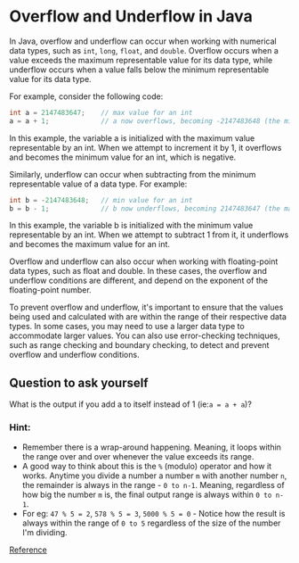 # Overflow and Underflow in Java

In Java, overflow and underflow can occur when working with numerical data types, such as `int`, `long`, `float`, and `double`. Overflow occurs when a value exceeds the maximum representable value for its data type, while underflow occurs when a value falls below the minimum representable value for its data type.

For example, consider the following code:

```java
int a = 2147483647;    // max value for an int
a = a + 1;             // a now overflows, becoming -2147483648 (the min value for an int)
```
In this example, the variable a is initialized with the maximum value representable by an int. When we attempt to increment it by 1, it overflows and becomes the minimum value for an int, which is negative.

Similarly, underflow can occur when subtracting from the minimum representable value of a data type. For example:

```java
int b = -2147483648;   // min value for an int
b = b - 1;             // b now underflows, becoming 2147483647 (the max value for an int)
```
In this example, the variable b is initialized with the minimum value representable by an int. When we attempt to subtract 1 from it, it underflows and becomes the maximum value for an int.

Overflow and underflow can also occur when working with floating-point data types, such as float and double. In these cases, the overflow and underflow conditions are different, and depend on the exponent of the floating-point number.

To prevent overflow and underflow, it's important to ensure that the values being used and calculated with are within the range of their respective data types. In some cases, you may need to use a larger data type to accommodate larger values. You can also use error-checking techniques, such as range checking and boundary checking, to detect and prevent overflow and underflow conditions.

## Question to ask yourself
What is the output if you add a to itself instead of 1 (ie:`a = a + a`)?
### Hint:
- Remember there is a wrap-around happening. Meaning, it loops within the range over and over whenever the value exceeds its range.
- A good way to think about this is the `%` (modulo) operator and how it works. Anytime you divide a number a number `m` with another number `n`, the remainder is always in the range  - `0 to n-1`. Meaning, regardless of how big the number `m` is, the final output range is always within `0 to n-1`.
- For eg: `47 % 5 = 2`, `578 % 5 = 3`, `5000 % 5 = 0` - Notice how the result is always within the range of `0 to 5` regardless of the size of the number I'm dividing.

[Reference](https://www.baeldung.com/java-overflow-underflow)
